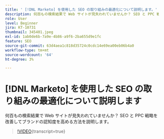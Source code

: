 ```yaml
---
title: ' [!DNL Marketo] を使用した SEO の取り組みの最適化について説明します。'
description: 何百もの検索結果で Web サイトが見失われていませんか？ SEO と PPC 戦略を改善してブランドの認知度を高める方法を説明します。
role: User
level: Beginner
jira: KT-10731
thumbnail: 345401.jpeg
exl-id: 1ab0de6b-7a9e-4b86-a9f6-2ba655d9e1fc
feature: SEO
source-git-commit: 63d4aea1c818d35724c0cdc14e69ea00eb06b4a0
workflow-type: tm+mt
source-wordcount: '64'
ht-degree: 3%

---
```


# [!DNL Marketo] を使用した SEO の取り組みの最適化について説明します

何百もの検索結果で Web サイトが見失われていませんか？ SEO と PPC 戦略を改善してブランドの認知度を高める方法を説明します。

>[!VIDEO](https://video.tv.adobe.com/v/3411946/?quality=12&learn=on&captions=jpn){transcript=true}
